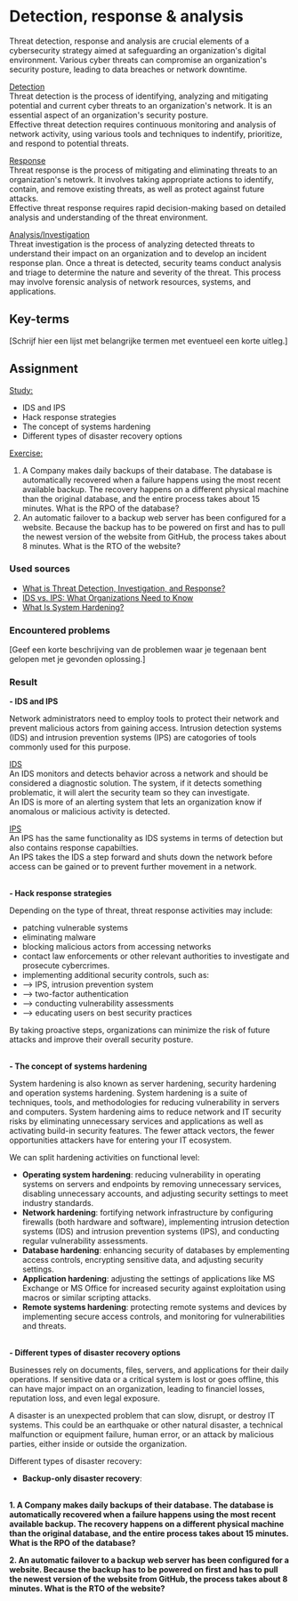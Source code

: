 # Detection, response & analysis
Threat detection, response and analysis are crucial elements of a cybersecurity strategy aimed at safeguarding an organization's digital environment. Various cyber threats can compromise an organization's security posture, leading to data breaches or network downtime.

<ins>Detection</ins>  
Threat detection is the process of identifying, analyzing and mitigating potential and current cyber threats to an organization's network. It is an essential aspect of an organization's security posture.  
Effective threat detection requires continuous monitoring
and analysis of network activity, using various tools and techniques to indentify, prioritize, and respond to potential threats.

<ins>Response</ins>  
Threat response is the process of mitigating and eliminating threats to an organization's netowrk. It involves taking appropriate actions to identify, contain, and remove existing threats, as well as protect against future attacks.  
Effective threat response requires rapid decision-making based on detailed analysis and understanding of the threat environment.

<ins>Analysis/Investigation</ins>  
Threat investigation is the process of analyzing detected threats to understand their impact on an organization and to develop an incident response plan. Once a threat is detected, security teams conduct analysis and triage to determine the nature and severity of the threat. This process may involve forensic analysis of network resources, systems, and applications.

## Key-terms
[Schrijf hier een lijst met belangrijke termen met eventueel een korte uitleg.]

## Assignment
<ins>Study:</ins>
- IDS and IPS
- Hack response strategies
- The concept of systems hardening
- Different types of disaster recovery options

<ins>Exercise:</ins>
1. A Company makes daily backups of their database. The database is automatically recovered when a failure happens using the most recent available backup. The recovery happens on a different physical machine than the original database, and the entire process takes about 15 minutes. What is the RPO of the database?
2. An automatic failover to a backup web server has been configured for a website. Because the backup has to be powered on first and has to pull the newest version of the website from GitHub, the process takes about 8 minutes. What is the RTO of the website?

### Used sources
- [What is Threat Detection, Investigation, and Response?](https://www.anomali.com/resources/what-is-threat-detection-investigation-and-response)
- [IDS vs. IPS: What Organizations Need to Know](https://www.varonis.com/blog/ids-vs-ips)
- [What Is System Hardening?](https://blog.netwrix.com/2023/02/22/system-hardening/)

### Encountered problems
[Geef een korte beschrijving van de problemen waar je tegenaan bent gelopen met je gevonden oplossing.]

### Result
**- IDS and IPS**

Network administrators need to employ tools to protect their network and prevent malicious actors from gaining access. Intrusion detection systems (IDS) and intrusion prevention systems (IPS) are catogories of tools commonly used for this purpose.  

<ins>IDS</ins>  
An IDS monitors and detects behavior across a network and should be considered a diagnostic solution. The system, if it detects something problematic, it will alert the security team so they can investigate.  
An IDS is more of an alerting system that lets an organization know if anomalous or malicious activity is detected. 

<ins>IPS</ins>  
An IPS has the same functionality as IDS systems in terms of detection but also contains response capabilties.   
An IPS takes the IDS a step forward and shuts down the network before access can be gained or to prevent further movement in a network.
<br><br>

**- Hack response strategies**

Depending on the type of threat, threat response activities may include:  
- patching vulnerable systems
- eliminating malware
- blocking malicious actors from accessing networks
- contact law enforcements or other relevant authorities to investigate and prosecute cybercrimes.
- implementing additional security controls, such as: 
- --> IPS, intrusion prevention system
- --> two-factor authentication
- --> conducting vulnerability assessments
- --> educating users on best security practices

By taking proactive steps, organizations can minimize the risk of future attacks and improve their overall security posture.
<br><br>

**- The concept of systems hardening**

System hardening is also known as server hardening, security hardening and operation systems hardening. System hardening is a suite of techniques, tools, and methodologies for reducing vulnerability in servers and computers. System hardening aims to reduce network and IT security risks by eliminating unnecessary services and applications as well as activating build-in security features. The fewer attack vectors, the fewer opportunities attackers have for entering your IT ecosystem.

We can split hardening activities on functional level:
- **Operating system hardening**: reducing vulnerability in operating systems on servers and endpoints by removing unnecessary services, disabling unnecessary accounts, and adjusting security settings to meet industry standards.
- **Network hardening**: fortifying network infrastructure by configuring firewalls (both hardware and software), implementing intrusion detection systems (IDS) and intrusion prevention systems (IPS), and conducting regular vulnerability assessments.
- **Database hardening**: enhancing security of databases by emplementing access controls, encrypting sensitive data, and adjusting security settings.
- **Application hardening**: adjusting the settings of applications like MS Exchange or MS Office for increased security against exploitation using macros or similar scripting attacks.
- **Remote systems hardening**: protecting remote systems and devices by implementing secure access controls, and monitoring for vulnerabilities and threats.
<br><br>

**- Different types of disaster recovery options**

Businesses rely on documents, files, servers, and applications for their daily operations. If sensitive data or a critical system is lost or goes offline, this can have major impact on an organization, leading to financiel losses, reputation loss, and even legal exposure. 

A disaster is an unexpected problem that can slow, disrupt, or destroy IT systems. This could be an earthquake or other natural disaster, a technical malfunction or equipment failure, human error, or an attack by malicious parties, either inside or outside the organization.

<ind>Different types of disaster recovery:</ins>
- **Backup-only disaster recovery**: 
<br><br>

**1. A Company makes daily backups of their database. The database is automatically recovered when a failure happens using the most recent available backup. The recovery happens on a different physical machine than the original database, and the entire process takes about 15 minutes. What is the RPO of the database?**


**2. An automatic failover to a backup web server has been configured for a website. Because the backup has to be powered on first and has to pull the newest version of the website from GitHub, the process takes about 8 minutes. What is the RTO of the website?**

